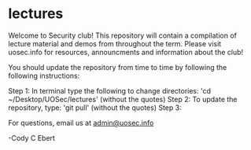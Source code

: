# lectures
Welcome to Security club! This repository will contain a compilation of lecture material and demos from throughout the term. Please visit uosec.info for resources, announcments and information about the club!

You should update the repository from time to time by following the following instructions:

Step 1: In terminal type the following to change directories: 'cd ~/Desktop/UOSec/lectures' (without the quotes)
Step 2: To update the repository, type: 'git pull' (without the quotes) 
Step 3:

For questions, email us at admin@uosec.info

-Cody C Ebert
